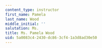 ```yaml
---
content_type: instructor
first_name: Pamela
last_name: Wood
middle_initial: ''
salutation: Ms.
title: Ms. Pamela Wood
uid: 5a0083c4-2430-dc86-3cf4-1a3d8ad30e50
---
```

